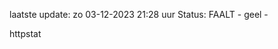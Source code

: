 laatste update: 
zo 03-12-2023 21:28   uur 
Status: FAALT - geel - 
<div class="service Y">httpstat</div>